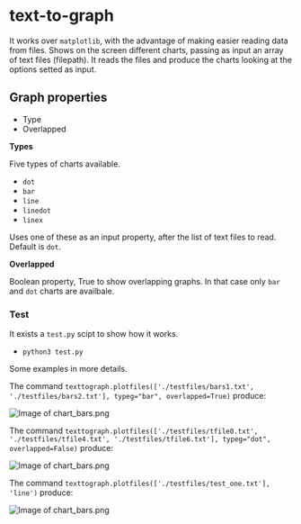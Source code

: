 # text-to-graph

It works over `matplotlib`, with the advantage of making easier reading data from files.
Shows on the screen different charts, passing as input an array of text files (filepath). It reads the files and produce the charts looking at the options setted as input. 

## Graph properties

- Type
- Overlapped

**Types**

Five types of charts available.
- `dot`
- `bar`
- `line`
- `linedot`
- `linex`

Uses one of these as an input property, after the list of text files to read.
Default is `dot`.

**Overlapped**

Boolean property, True to show overlapping graphs. In that case only `bar` and `dot` charts are availbale.

### Test 

It exists a `test.py` scipt to show how it works. 

- `python3 test.py`

Some examples in more details.

The command `texttograph.plotfiles(['./testfiles/bars1.txt', './testfiles/bars2.txt'], typeg="bar", overlapped=True)` produce:

![Image of chart_bars.png](https://github.com/enbis/text-to-graph/blob/master/images/chart_bars.png)

The command `texttograph.plotfiles(['./testfiles/tfile0.txt', './testfiles/tfile4.txt', './testfiles/tfile6.txt'], typeg="dot", overlapped=False)` produce:

![Image of chart_bars.png](https://github.com/enbis/text-to-graph/blob/master/images/tfiles.png)

The command `texttograph.plotfiles(['./testfiles/test_one.txt'], 'line')` produce:

![Image of chart_bars.png](https://github.com/enbis/text-to-graph/blob/master/images/test_one.png)




